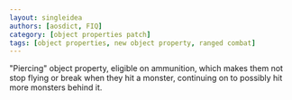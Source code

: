 ```yaml
---
layout: singleidea
authors: [aosdict, FIQ]
category: [object properties patch]
tags: [object properties, new object property, ranged combat]
---
```

"Piercing" object property, eligible on ammunition, which makes them not stop flying or break when they hit a monster, continuing on to possibly hit more monsters behind it.
